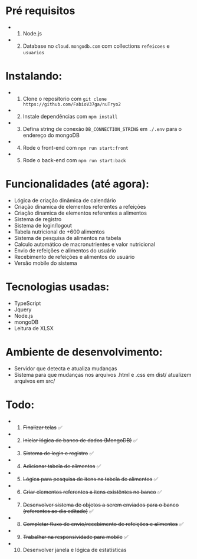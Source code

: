# Pré requisitos
- 1. Node.js
- 2. Database no `cloud.mongodb.com` com collections `refeicoes` e `usuarios`

# Instalando:
- 1. Clone o repositorio com `git clone https://github.com/FabioV37ga/nuTryo2`
- 2. Instale dependências com `npm install`
- 3. Defina string de conexão `DB_CONNECTION_STRING` em `./.env` para o endereço do mongoDB
- 4. Rode o front-end com `npm run start:front`
- 5. Rode o back-end com `npm run start:back`

# Funcionalidades (até agora):
- Lógica de criação dinâmica de calendário
- Criação dinamica de elementos referentes a refeições
- Criação dinamica de elementos referentes a alimentos
- Sistema de registro
- Sistema de login/logout
- Tabela nutricional de +600 alimentos
- Sistema de pesquisa de alimentos na tabela
- Calculo automático de macronutrientes e valor nutricional
- Envio de refeições e alimentos do usuário
- Recebimento de refeições e alimentos do usuário
- Versão mobile do sistema

# Tecnologias usadas:
- TypeScript
- Jquery
- Node.js
- mongoDB
- Leitura de XLSX

# Ambiente de desenvolvimento:
- Servidor que detecta e atualiza mudanças
- Sistema para que mudanças nos arquivos .html e .css em dist/ atualizem arquivos em src/

# Todo:
- 1. ~~Finalizar telas~~ ✅
- 2. ~~Iniciar lógica do banco de dados (MongoDB)~~ ✅
- 3. ~~Sistema de login e registro~~ ✅
- 4. ~~Adicionar tabela de alimentos~~ ✅
- 5. ~~Lógica para pesquisa de itens na tabela de alimentos~~ ✅
- 6. ~~Criar elementos referentes a itens existêntes no banco~~ ✅
- 7. ~~Desenvolver sistema de objetos a serem enviados para o banco (referentes ao dia editado)~~ ✅
- 8. ~~Completar fluxo de envio/recebimento de refeições e alimentos~~ ✅
- 9. ~~Trabalhar na responsividade para mobile~~ ✅
- 10. Desenvolver janela e lógica de estatísticas 
